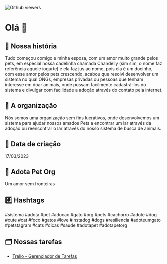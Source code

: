 
  ![Github viewers](https://komarev.com/ghpvc/?username=adotapetorg&color=blue&style=for-the-badge)

# Olá 👋

## 🐶 **Nossa história**

Tudo começou comigo e minha esposa, com um amor muito grande pelos pets, em especial nossa cadelinha chamada Chandelly (sim sim, o nome faz referência aquele iogurte) e ela faz jus ao nome, pois ela é um docinho, com esse amor pelos pets crescendo, acabou que resolvi desenvolver um sistema no qual ONGs, empresas privadas ou pessoas que tenham interesse em doar animais, onde possam facilmente cadastrá-los no sistema e divulgar com facilidade a adoção através do contato pela internet.


## 🏡 **A organização**

Nós somos uma organização sem fins lucrativos, onde desenvolvemos um sistema para ajudar nossos amados Pets a encontrar um lar através da adoção ou reencontrar o lar através do nosso sistema de busca de animais.

## 📆 **Data de criação**

17/03/2023

## 💛 **Adota Pet Org**

Um amor sem fronteiras

## #️⃣ **Hashtags**

#sistema #adota #pet #adocao #gato #org #pets #cachorro #adote #dog #cute #cat #foco #gatos #love #instadog #dogs #resiliencia #adoteumgato #petstagram #cats #dicas #saude #adotapet #adotapetorg

## 🗂 **Nossas tarefas**

- [Trello - Gerenciador de Tarefas](https://trello.com/b/EN1OEeiA/sistema-de-ado%C3%A7%C3%A3o-de-pet)

<!--

**Here are some ideas to get you started:**

🙋‍♀️ A short introduction - what is your organization all about?
🌈 Contribution guidelines - how can the community get involved?
👩‍💻 Useful resources - where can the community find your docs? Is there anything else the community should know?
🍿 Fun facts - what does your team eat for breakfast?
🧙 Remember, you can do mighty things with the power of [Markdown](https://docs.github.com/github/writing-on-github/getting-started-with-writing-and-formatting-on-github/basic-writing-and-formatting-syntax)
-->
